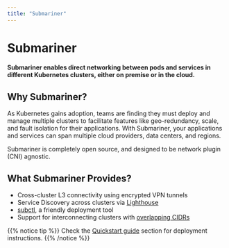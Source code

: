 ```yaml
---
title: "Submariner"
---
```


# Submariner
#### Submariner enables direct networking between pods and services in different Kubernetes clusters, either on premise or in the cloud. 

## Why Submariner?

As Kubernetes gains adoption, teams are finding they must deploy and manage multiple clusters to facilitate features like geo-redundancy, scale, and fault isolation for their applications. With Submariner, your applications and services can span multiple cloud providers, data centers, and regions.

Submariner is completely open source, and designed to be network plugin (CNI) agnostic.


## What Submariner Provides?

* Cross-cluster L3 connectivity using encrypted VPN tunnels
* Service Discovery across clusters via [Lighthouse](./architecture/components/lighthouse/)
* [subctl](./deployment/subctl/), a friendly deployment tool 
* Support for interconnecting clusters with [overlapping CIDRs](./architecture/globalnet/)


{{% notice tip %}}
Check the [Quickstart guide](./quickstart/) section for deployment instructions.
{{% /notice %}}
